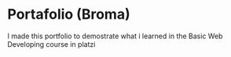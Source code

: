 # Portafolio (Broma)
I made this portfolio to demostrate what i learned in the Basic Web Developing course in platzi